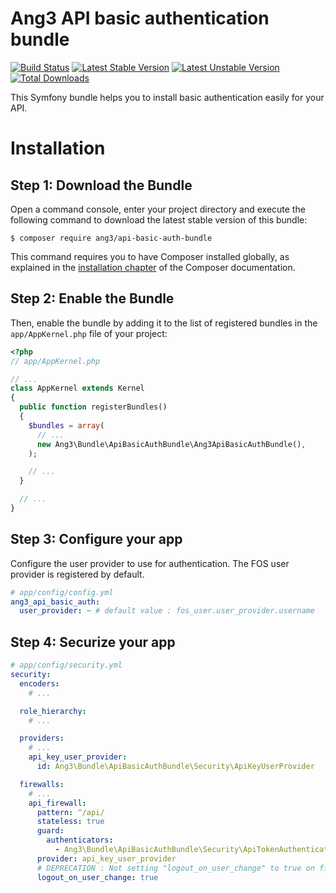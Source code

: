 Ang3 API basic authentication bundle
====================================

[![Build Status](https://travis-ci.org/Ang3/ApiBasicAuthBundle.svg?branch=master)](https://travis-ci.org/Ang3/ApiBasicAuthBundle) [![Latest Stable Version](https://poser.pugx.org/ang3/api-basic-auth-bundle/v/stable)](https://packagist.org/packages/ang3/api-basic-auth-bundle) [![Latest Unstable Version](https://poser.pugx.org/ang3/api-basic-auth-bundle/v/unstable)](https://packagist.org/packages/ang3/api-basic-auth-bundle) [![Total Downloads](https://poser.pugx.org/ang3/api-basic-auth-bundle/downloads)](https://packagist.org/packages/ang3/api-basic-auth-bundle)

This Symfony bundle helps you to install basic authentication easily for your API.

Installation
============

Step 1: Download the Bundle
---------------------------

Open a command console, enter your project directory and execute the
following command to download the latest stable version of this bundle:

```console
$ composer require ang3/api-basic-auth-bundle
```

This command requires you to have Composer installed globally, as explained
in the [installation chapter](https://getcomposer.org/doc/00-intro.md)
of the Composer documentation.

Step 2: Enable the Bundle
-------------------------

Then, enable the bundle by adding it to the list of registered bundles
in the `app/AppKernel.php` file of your project:

```php
<?php
// app/AppKernel.php

// ...
class AppKernel extends Kernel
{
  public function registerBundles()
  {
    $bundles = array(
      // ...
      new Ang3\Bundle\ApiBasicAuthBundle\Ang3ApiBasicAuthBundle(),
    );

    // ...
  }

  // ...
}
```

Step 3: Configure your app
--------------------------

Configure the user provider to use for authentication. The FOS user provider is registered by default.

```yaml
# app/config/config.yml
ang3_api_basic_auth:
  user_provider: ~ # default value : fos_user.user_provider.username
```

Step 4: Securize your app
--------------------------

```yaml
# app/config/security.yml
security:
  encoders:
    # ...

  role_hierarchy:
    # ...

  providers:
    # ...
    api_key_user_provider:
      id: Ang3\Bundle\ApiBasicAuthBundle\Security\ApiKeyUserProvider

  firewalls:
    # ...
    api_firewall:
      pattern: ^/api/
      stateless: true
      guard:
        authenticators:
          - Ang3\Bundle\ApiBasicAuthBundle\Security\ApiTokenAuthenticator
      provider: api_key_user_provider
      # DEPRECATION : Not setting "logout_on_user_change" to true on firewall "main_login" is deprecated as of 3.4, it will always be true in 4.0.
      logout_on_user_change: true
```